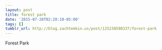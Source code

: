 ```yaml
---
layout: post
title: forest park
date: '2015-07-28T02:28:10-05:00'
tags: []
tumblr_url: http://blog.zachtemkin.us/post/125238590337/forest-park
---
```

Forest Park
